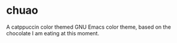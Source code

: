 # chuao
A catppuccin color themed GNU Emacs color theme, based on the chocolate I am eating at this moment.
